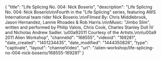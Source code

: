 {
    "title": "Life Splicing No. 004: Nick Boserio",
    "description": "Life Splicing No. 004: Nick Boserio\n\nFourth in the \"Life Splicing\" series, featuring AWS International team rider Nick Boserio.\n\nFilmed By: Chris Middlebrook, Jason Hernandez, Lannie Rhoades & Rob Harris.\n\nMusic: \"Jimbo Slim\", written and performed by Philip Valois, Chris Cook, Charles Stanley Doll IV and Nicholas Andrew Sadler. \u00a92011 Courtesy of the Artists.\n\n\u00a9 2011 Alien Workshop",
    "channelid": "168555",
    "videoid": "169281",
    "date_created": "1401234435",
    "date_modified": "1444350826",
    "type": "captivate",
    "layout": "channelVideo",
    "url": "\/alien-workshop\/life-splicing-no-004-nick-boserio\/168555-169281"
}